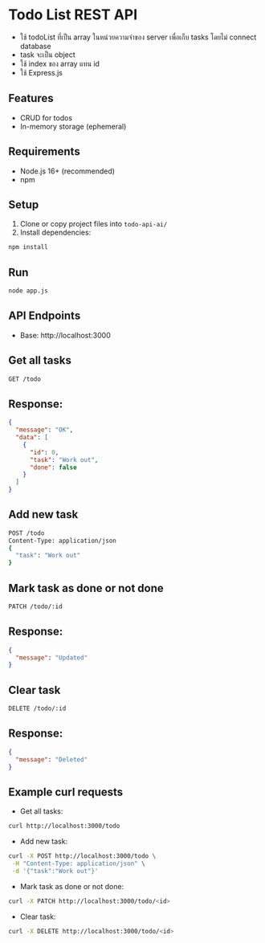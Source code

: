# Todo List REST API

- ใช้ todoList ที่เป็น array ในหน่วยความจำของ server เพื่อเก็บ tasks โดยไม่ connect database
- task จะเป็น object
- ใช้ index ของ array แทน id
- ใช้ Express.js

## Features

- CRUD for todos
- In-memory storage (ephemeral)

## Requirements

- Node.js 16+ (recommended)
- npm

## Setup

1. Clone or copy project files into `todo-api-ai/`
2. Install dependencies:

```bash
npm install
```

## Run

```bash
node app.js
```

## API Endpoints

- Base: http://localhost:3000

## Get all tasks

```bash
GET /todo
```

## Response:

```json
{
  "message": "OK",
  "data": [
    {
      "id": 0,
      "task": "Work out",
      "done": false
    }
  ]
}
```

## Add new task

```bash
POST /todo
Content-Type: application/json
{
  "task": "Work out"
}
```

## Mark task as done or not done

```bash
PATCH /todo/:id
```

## Response:

```json
{
  "message": "Updated"
}
```

## Clear task

```bash
DELETE /todo/:id
```

## Response:

```json
{
  "message": "Deleted"
}
```

## Example curl requests

- Get all tasks:

```bash
curl http://localhost:3000/todo
```

- Add new task:

```bash
curl -X POST http://localhost:3000/todo \
 -H "Content-Type: application/json" \
 -d '{"task":"Work out"}'
```

- Mark task as done or not done:

```bash
curl -X PATCH http://localhost:3000/todo/<id>
```

- Clear task:

```bash
curl -X DELETE http://localhost:3000/todo/<id>
```
